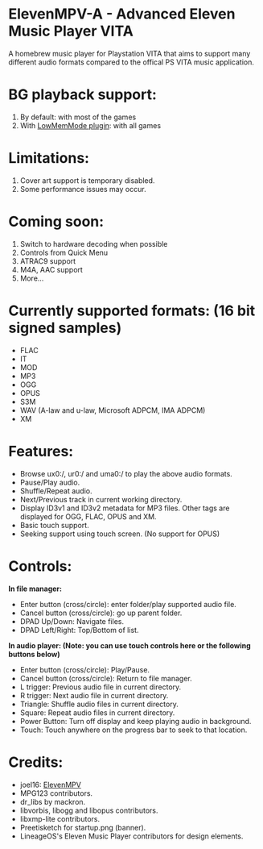 # ElevenMPV-A - Advanced Eleven Music Player VITA

A homebrew music player for Playstation VITA that aims to support many different audio formats compared to the offical PS VITA music application.

# BG playback support:

1. By default: with most of the games
2. With [LowMemMode plugin](https://github.com/GrapheneCt/LowMemMode): with all games

# Limitations:

1. Cover art support is temporary disabled.
2. Some performance issues may occur.

# Coming soon:

1. Switch to hardware decoding when possible
2. Controls from Quick Menu
3. ATRAC9 support
4. M4A, AAC support
5. More...

# Currently supported formats: (16 bit signed samples)
- FLAC
- IT
- MOD
- MP3 
- OGG
- OPUS
- S3M
- WAV (A-law and u-law, Microsoft ADPCM, IMA ADPCM)
- XM


# Features:
- Browse ux0:/, ur0:/ and uma0:/ to play the above audio formats.
- Pause/Play audio.
- Shuffle/Repeat audio.
- Next/Previous track in current working directory.
- Display ID3v1 and ID3v2 metadata for MP3 files. Other tags are displayed for OGG, FLAC, OPUS and XM.
- Basic touch support.
- Seeking support using touch screen. (No support for OPUS)


# Controls:
**In file manager:**

- Enter button (cross/circle): enter folder/play supported audio file.
- Cancel button (cross/circle): go up parent folder.
- DPAD Up/Down: Navigate files.
- DPAD Left/Right: Top/Bottom of list.

**In audio player: (Note: you can use touch controls here or the following buttons below)**

- Enter button (cross/circle): Play/Pause.
- Cancel button (cross/circle): Return to file manager.
- L trigger: Previous audio file in current directory.
- R trigger: Next audio file in current directory.
- Triangle: Shuffle audio files in current directory.
- Square: Repeat audio files in current directory.
- Power Button: Turn off display and keep playing audio in background.
- Touch: Touch anywhere on the progress bar to seek to that location.


# Credits:
- joel16: [ElevenMPV](https://github.com/joel16/ElevenMPV)
- MPG123 contributors.
- dr_libs by mackron.
- libvorbis, libogg and libopus contributors.
- libxmp-lite contributors.
- Preetisketch for startup.png (banner).
- LineageOS's Eleven Music Player contributors for design elements.
